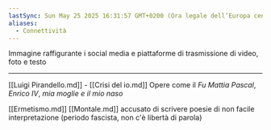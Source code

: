```yaml
---
lastSync: Sun May 25 2025 16:31:57 GMT+0200 (Ora legale dell’Europa centrale)
aliases:
  - Connettività
---
```

Immagine raffigurante i social media e piattaforme di trasmissione di video, foto e testo

---
[[Luigi Pirandello.md]] - [[Crisi del io.md]]
Opere come il *Fu Mattia Pascal*, *Enrico IV*, *mia moglie e il mio naso*

[[Ermetismo.md]]
[[Montale.md]] accusato di scrivere poesie di non facile interpretazione (periodo fascista, non c'è libertà di parola)